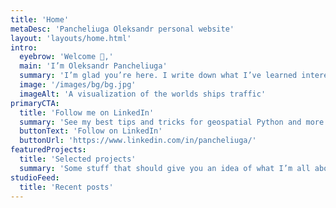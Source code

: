 ```yaml
---
title: 'Home'
metaDesc: 'Pancheliuga Oleksandr personal website'
layout: 'layouts/home.html'
intro:
  eyebrow: 'Welcome 👋,'
  main: 'I’m Oleksandr Pancheliuga'
  summary: 'I’m glad you’re here. I write down what I’ve learned interesting during my journey with geospatial data and technology. Enjoy exploring!'
  image: '/images/bg/bg.jpg'
  imageAlt: 'A visualization of the worlds ships traffic'
primaryCTA:
  title: 'Follow me on LinkedIn'
  summary: 'See my best tips and tricks for geospatial Python and more!'
  buttonText: 'Follow on LinkedIn'
  buttonUrl: 'https://www.linkedin.com/in/pancheliuga/'
featuredProjects:
  title: 'Selected projects'
  summary: 'Some stuff that should give you an idea of what I’m all about.'
studioFeed:
  title: 'Recent posts'
---
```

